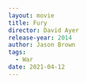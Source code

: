 ```yaml
---
layout: movie
title: Fury
director: David Ayer
release-year: 2014
author: Jason Brown
tags:
  - War
date: 2021-04-12
---
```


